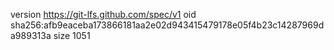version https://git-lfs.github.com/spec/v1
oid sha256:afb9eaceba173866181aa2e02d943415479178e05f4b23c14287969da989313a
size 1051

